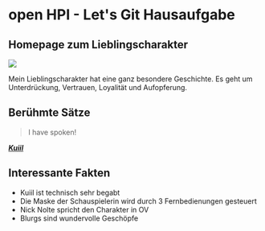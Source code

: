 # open HPI - Let's Git Hausaufgabe
## Homepage zum Lieblingscharakter

<img src="https://upload.wikimedia.org/wikipedia/en/3/3c/Kuiil_Star_Wars.jpg"/>

Mein Lieblingscharakter hat eine ganz besondere Geschichte. Es geht um Unterdrückung, Vertrauen, Loyalität und Aufopferung.

## Berühmte Sätze
> I have spoken!

***[Kuiil](https://en.wikipedia.org/wiki/Kuiil)***

## Interessante Fakten
* Kuiil ist technisch sehr begabt
* Die Maske der Schauspielerin wird durch 3 Fernbedienungen gesteuert
* Nick Nolte spricht den Charakter in OV
* Blurgs sind wundervolle Geschöpfe
